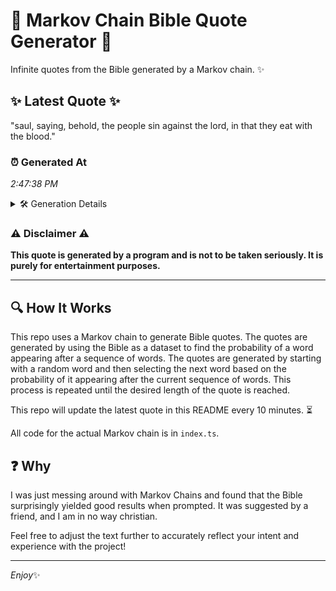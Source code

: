 # 📖 Markov Chain Bible Quote Generator 📖

Infinite quotes from the Bible generated by a Markov chain. ✨

## ✨ Latest Quote ✨
"saul, saying, behold, the people sin against the lord, in that they eat with the blood."

### ⏰ Generated At
*2:47:38 PM*

<details>
    <summary>🛠️ Generation Details</summary>
    <p>
        <strong>🌱 Seed:</strong> saul,<br>
        <strong>🔄 Iterations:</strong> 15<br>
        <strong>📜 Context History:</strong><br>[ saul, ]: saying,<br>[ saul,, saying, ]: behold,<br>[ saul,, saying,, behold, ]: the<br>[ saul,, saying,, behold,, the ]: people<br>[ saul,, saying,, behold,, the, people ]: sin<br>[ saul,, saying,, behold,, the, people, sin ]: against<br>[ saying,, behold,, the, people, sin, against ]: the<br>[ behold,, the, people, sin, against, the ]: lord,<br>[ the, people, sin, against, the, lord, ]: in<br>[ people, sin, against, the, lord,, in ]: that<br>[ sin, against, the, lord,, in, that ]: they<br>[ against, the, lord,, in, that, they ]: eat<br>[ the, lord,, in, that, they, eat ]: with<br>[ lord,, in, that, they, eat, with ]: the<br>[ in, that, they, eat, with, the ]: blood.<br>
    </p>
</details>

### ⚠️ Disclaimer ⚠️
**This quote is generated by a program and is not to be taken seriously. It is purely for entertainment purposes.**

---

## 🔍 How It Works

This repo uses a Markov chain to generate Bible quotes. The quotes are generated by using the Bible as a dataset to find the probability of a word appearing after a sequence of words. The quotes are generated by starting with a random word and then selecting the next word based on the probability of it appearing after the current sequence of words. This process is repeated until the desired length of the quote is reached.

This repo will update the latest quote in this README every 10 minutes. ⏳

All code for the actual Markov chain is in `index.ts`.

## ❓ Why

I was just messing around with Markov Chains and found that the Bible surprisingly yielded good results when prompted. 
It was suggested by a friend, and I am in no way christian.

Feel free to adjust the text further to accurately reflect your intent and experience with the project!

---

*Enjoy*✨
